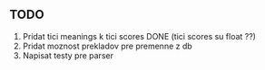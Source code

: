 ## TODO
1. Pridat tici meanings k tici scores DONE (tici scores su float ??)
2. Pridat moznost prekladov pre premenne z db
3. Napisat testy pre parser
